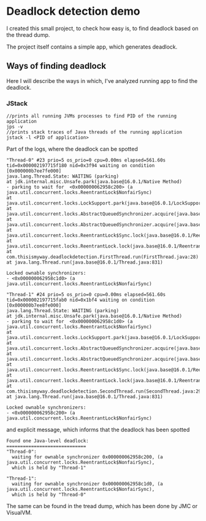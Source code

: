 # Deadlock detection demo
I created this small project, to check how easy is, to find 
deadlock based on the thread dump. 

The project itself contains a simple app, which generates deadlock.

## Ways of finding deadlock 

Here I will describe the ways in which, I've analyzed running app to find the deadlock.


### JStack
```
//prints all running JVMs processes to find PID of the running application
jps -v
//prints stack traces of Java threads of the running application
jstack -l <PID of application> 
```
Part of the logs, where the deadlock can be spotted 
```
"Thread-0" #23 prio=5 os_prio=0 cpu=0.00ms elapsed=561.60s tid=0x000002197715f180 nid=0x3f94 waiting on condition  [0x000000b7ee7fe000]
java.lang.Thread.State: WAITING (parking)
at jdk.internal.misc.Unsafe.park(java.base@16.0.1/Native Method)
- parking to wait for  <0x000000062958c200> (a java.util.concurrent.locks.ReentrantLock$NonfairSync)
at java.util.concurrent.locks.LockSupport.park(java.base@16.0.1/LockSupport.java:211)
at java.util.concurrent.locks.AbstractQueuedSynchronizer.acquire(java.base@16.0.1/AbstractQueuedSynchronizer.java:714)
at java.util.concurrent.locks.AbstractQueuedSynchronizer.acquire(java.base@16.0.1/AbstractQueuedSynchronizer.java:937)
at java.util.concurrent.locks.ReentrantLock$Sync.lock(java.base@16.0.1/ReentrantLock.java:153)
at java.util.concurrent.locks.ReentrantLock.lock(java.base@16.0.1/ReentrantLock.java:322)
at com.thisismyway.deadlockdetection.FirstThread.run(FirstThread.java:28)
at java.lang.Thread.run(java.base@16.0.1/Thread.java:831)

Locked ownable synchronizers:
- <0x000000062958c1d0> (a java.util.concurrent.locks.ReentrantLock$NonfairSync)

"Thread-1" #24 prio=5 os_prio=0 cpu=0.00ms elapsed=561.60s tid=0x000002197715fab0 nid=0x1bf4 waiting on condition  [0x000000b7ee8fe000]
java.lang.Thread.State: WAITING (parking)
at jdk.internal.misc.Unsafe.park(java.base@16.0.1/Native Method)
- parking to wait for  <0x000000062958c1d0> (a java.util.concurrent.locks.ReentrantLock$NonfairSync)
at java.util.concurrent.locks.LockSupport.park(java.base@16.0.1/LockSupport.java:211)
at java.util.concurrent.locks.AbstractQueuedSynchronizer.acquire(java.base@16.0.1/AbstractQueuedSynchronizer.java:714)
at java.util.concurrent.locks.AbstractQueuedSynchronizer.acquire(java.base@16.0.1/AbstractQueuedSynchronizer.java:937)
at java.util.concurrent.locks.ReentrantLock$Sync.lock(java.base@16.0.1/ReentrantLock.java:153)
at java.util.concurrent.locks.ReentrantLock.lock(java.base@16.0.1/ReentrantLock.java:322)
at com.thisismyway.deadlockdetection.SecondThread.run(SecondThread.java:29)
at java.lang.Thread.run(java.base@16.0.1/Thread.java:831)

Locked ownable synchronizers:
- <0x000000062958c200> (a java.util.concurrent.locks.ReentrantLock$NonfairSync)
```
and explicit message, which informs that the deadlock has been spotted
```
Found one Java-level deadlock:
=============================
"Thread-0":
  waiting for ownable synchronizer 0x000000062958c200, (a java.util.concurrent.locks.ReentrantLock$NonfairSync),
  which is held by "Thread-1"

"Thread-1":
  waiting for ownable synchronizer 0x000000062958c1d0, (a java.util.concurrent.locks.ReentrantLock$NonfairSync),
  which is held by "Thread-0"
```

The same can be found in the tread dump, which has been done by JMC or VisualVM.
